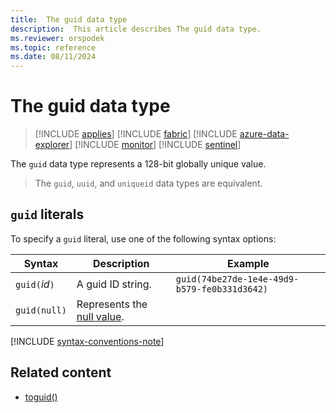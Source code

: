 ```yaml
---
title:  The guid data type
description:  This article describes The guid data type.
ms.reviewer: orspodek
ms.topic: reference
ms.date: 08/11/2024
---
```

# The guid data type

> [!INCLUDE [applies](../../includes/applies-to-version/applies.md)] [!INCLUDE [fabric](../../includes/applies-to-version/fabric.md)] [!INCLUDE [azure-data-explorer](../../includes/applies-to-version/azure-data-explorer.md)] [!INCLUDE [monitor](../../includes/applies-to-version/monitor.md)] [!INCLUDE [sentinel](../../includes/applies-to-version/sentinel.md)]

The `guid` data type represents a 128-bit globally unique value.

> The `guid`, `uuid`, and `uniqueid` data types are equivalent.

## `guid` literals

To specify a `guid` literal, use one of the following syntax options:

|Syntax|Description|Example|
|--|--|--|
|`guid(`*id*`)`|A guid ID string.|`guid(74be27de-1e4e-49d9-b579-fe0b331d3642)`|
|`guid(null)`|Represents the [null value](null-values.md).||

[!INCLUDE [syntax-conventions-note](../../includes/syntax-conventions-note.md)]

## Related content

* [toguid()](../toguid-function.md)

